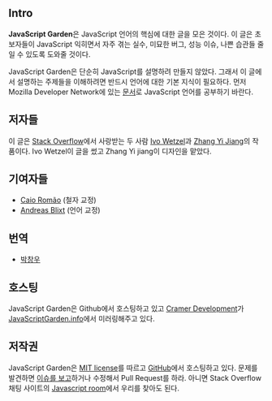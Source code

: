 ## Intro

**JavaScript Garden**은 JavaScript 언어의 핵심에 대한 글을 모은 것이다. 이 글은 초보자들이 JavaScript 익히면서 자주 겪는 실수, 미묘한 버그, 성능 이슈, 나쁜 습관들 줄일 수 있도록 도와줄 것이다.

JavaScript Garden은 단순히 JavaScript를 설명하려 만들지 않았다. 그래서 이 글에서 설명하는 주제들을 이해하려면 반드시 언어에 대한 기본 지식이 필요하다. 먼저 Mozilla Developer Network에 있는 [문서][1]로 JavaScript 언어를 공부하기 바란다.

## 저자들

이 글은 [Stack Overflow][2]에서 사랑받는 두 사람 [Ivo Wetzel][3]과 [Zhang Yi Jiang][4]의 작품이다. Ivo Wetzel이 글을 썼고 Zhang Yi jiang이 디자인을 맡았다.

## 기여자들

 - [Caio Romão][5] (철자 교정)
 - [Andreas Blixt][6] (언어 교정)

## 번역
 - [박창우][]

[박창우]: https://github.com/pismute

## 호스팅

JavaScript Garden은 Github에서 호스팅하고 있고 [Cramer Development][7]가 [JavaScriptGarden.info][8]에서 미러링해주고 있다.

## 저작권

JavaScript Garden은 [MIT license][9]를 따르고 [GitHub][10]에서 호스팅하고 있다. 문제를 발견하면 [이슈를 보고][11]하거나 수정해서 Pull Request를 하라. 아니면 Stack Overflow 채팅 사이트의 [Javascript room][12]에서 우리를 찾아도 된다.

[1]: https://developer.mozilla.org/en/JavaScript/Guide
[2]: http://stackoverflow.com/
[3]: http://stackoverflow.com/users/170224/ivo-wetzel
[4]: http://stackoverflow.com/users/313758/yi-jiang
[5]: https://github.com/caio
[6]: https://github.com/blixt
[7]: http://cramerdev.com/
[8]: http://javascriptgarden.info/
[9]: https://github.com/BonsaiDen/JavaScript-Garden/blob/next/LICENSE
[10]: https://github.com/BonsaiDen/JavaScript-Garden
[11]: https://github.com/BonsaiDen/JavaScript-Garden/issues
[12]: http://chat.stackoverflow.com/rooms/17/javascript
